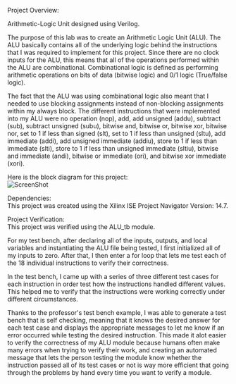 Project Overview:  

Arithmetic-Logic Unit designed using Verilog.  
  
The purpose of this lab was to create an Arithmetic Logic Unit (ALU). The ALU basically contains all of the underlying logic behind the instructions that I was required to implement for this project. Since there are no clock inputs for the ALU, this means that all of the operations performed within the ALU are combinational. Combinational logic is defined as performing arithmetic operations on bits of data (bitwise logic) and 0/1 logic (True/false logic).   
  
The fact that the ALU was using combinational logic also meant that I needed to use blocking assignments instead of non-blocking assignments within my always block. The different instructions that were implemented into my ALU were no operation (nop), add, add unsigned (addu), subtract (sub), subtract unsigned (subu), bitwise and, bitwise or, bitwise xor, bitwise nor, set to 1 if less than signed (slt), set to 1 if less than unsigned (sltu), add immediate (addi), add unsigned immediate (addiu), store to 1 if less than immediate (slti), store to 1 if less than unsigned immediate (sltiu), bitwise and immediate (andi), bitwise or immediate (ori), and bitwise xor immediate (xori).
  
Here is the block diagram for this project:  
![ScreenShot](https://cloud.githubusercontent.com/assets/14812721/24939441/2ba32972-1ef2-11e7-90f3-86f13da36fe5.jpg)  
  
Dependencies:   
This project was created using the Xilinx ISE Project Navigator Version: 14.7.  

Project Verification:   
This project was verified using the ALU_tb module.    
  
For my test bench, after declaring all of the inputs, outputs, and local variables and instantiating the ALU file being tested, I first initialized all of my inputs to zero. After that, I then enter a for loop that lets me test each of the 18 individual instructions to verify their correctness.  
  
In the test bench, I came up with a series of three different test cases for each instruction in order test how the instructions handled different values. This helped me to verify that the instructions were working correctly under different circumstances.  
  
Thanks to the professor's test bench example, I was able to generate a test bench that is self checking, meaning that it knows the desired answer for each test case and displays the appropriate messages to let me know if an error occurred while testing the desired instruction. This made it alot easier to verify the correctness of my ALU module because humans often make many errors when trying to verify their work, and creating an automated message that lets the person testing the module know whether the instruction passed all of its test cases or not is way more efficient that going through the problems by hand every time you want to verify a module.   
